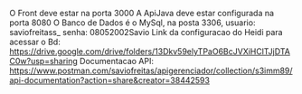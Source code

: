 O Front deve estar na porta 3000
A ApiJava deve estar configurada na porta 8080
O Banco de Dados é o MySql, na posta 3306, usuario: saviofreitass_ senha: 08052002Savio
Link da configuracao do Heidi para acessar o Bd: https://drive.google.com/drive/folders/13Dkv59elyTPaO6BcJVXiHClTJjDTAC0w?usp=sharing 
Documentacao API: https://www.postman.com/saviofreitas/apigerenciador/collection/s3imm89/api-documentation?action=share&creator=38442593
